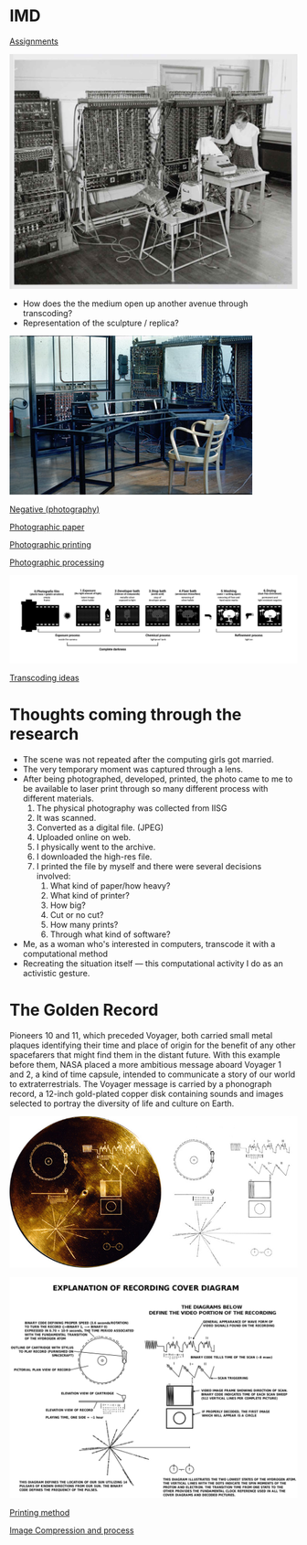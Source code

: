 # IMD

[Assignments](IMD/Assignments.csv)

![IMD/Untitled.png](IMD/Untitled.png)

- How does the the medium open up another avenue through transcoding?
- Representation of the sculpture / replica?

![IMD/Untitled%201.png](IMD/Untitled%201.png)

[Negative (photography)](https://en.wikipedia.org/wiki/Negative_(photography))

[Photographic paper](https://en.wikipedia.org/wiki/Photographic_paper)

[Photographic printing](https://en.wikipedia.org/wiki/Photographic_printing)

[Photographic processing](https://en.wikipedia.org/wiki/Photographic_processing)

![IMD/Untitled%202.png](IMD/Untitled%202.png)

[Transcoding ideas](IMD/Transcoding%20ideas.csv)

# Thoughts coming through the research

- The scene was not repeated after the computing girls got married.
- The very temporary moment was captured through a lens.
- After being photographed, developed, printed, the photo came to me to be available to laser print through so many different process with different materials.
    1. The physical photography was collected from IISG
    2. It was scanned.
    3. Converted as a digital file. (JPEG)
    4. Uploaded online on web.
    5. I physically went to the archive.
    6. I downloaded the high-res file.
    7. I printed the file by myself and there were several decisions involved:
        1. What kind of paper/how heavy?
        2. What kind of printer?
        3. How big?
        4. Cut or no cut?
        5. How many prints?
        6. Through what kind of software?
- Me, as a woman who's interested in computers, transcode it with a computational method
- Recreating the situation itself — this computational activity I do as an activistic gesture.

# The Golden Record

Pioneers 10 and 11, which preceded Voyager, both carried small metal plaques identifying their time and place of origin for the benefit of any other spacefarers that might find them in the distant future. With this example before them, NASA placed a more ambitious message aboard Voyager 1 and 2, a kind of time capsule, intended to communicate a story of our world to extraterrestrials. The Voyager message is carried by a phonograph record, a 12-inch gold-plated copper disk containing sounds and images selected to portray the diversity of life and culture on Earth.

![IMD/Untitled%203.png](IMD/Untitled%203.png)

![IMD/Untitled%204.png](IMD/Untitled%204.png)

[Printing method](IMD/Printing%20method.md)

[Image Compression and process](IMD/Image%20Compression%20and%20process.md)